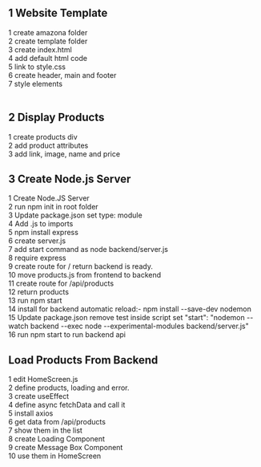 ## 1 Website Template<br>
 1 create amazona folder<br>
 2 create template folder<br>
 3 create index.html<br>
 4 add default html code<br>
 5 link to style.css<br>
 6 create header, main and footer<br>
 7 style elements<br><br>


## 2 Display Products<br>
  1 create products div<br>
  2 add product attributes<br>
  3 add link, image, name and price<br>

## 3 Create Node.js Server<br>
  1 Create Node.JS Server<br>
  2 run npm init in root folder<br>
  3 Update package.json set type: module<br>
  4 Add .js to imports<br>
  5 npm install express<br>
  6 create server.js<br>
  7 add start command as node backend/server.js<br>
  8 require express<br>
  9 create route for / return backend is ready.<br>
  10 move products.js from frontend to backend<br>
  11 create route for /api/products<br>
  12 return products<br>
  13 run npm start<br>
  14 install for backend automatic reload:- npm install --save-dev nodemon<br>
  15 Update package.json remove test inside script set "start": "nodemon --watch backend --exec node --experimental-modules backend/server.js"<br>
  16 run npm start to run backend api


## Load Products From Backend
1 edit HomeScreen.js<br>
2 define products, loading and error.<br>
3 create useEffect<br>
4 define async fetchData and call it<br>
5 install axios<br>
6 get data from /api/products<br>
7 show them in the list<br>
8 create Loading Component<br>
9 create Message Box Component<br>
10 use them in HomeScreen<br>

